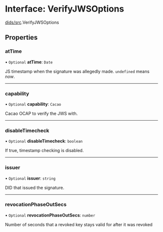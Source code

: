 # Interface: VerifyJWSOptions

[dids/src](../modules/dids_src.md).VerifyJWSOptions

## Properties

### atTime

• `Optional` **atTime**: `Date`

JS timestamp when the signature was allegedly made. `undefined` means _now_.

___

### capability

• `Optional` **capability**: `Cacao`

Cacao OCAP to verify the JWS with.

___

### disableTimecheck

• `Optional` **disableTimecheck**: `boolean`

If true, timestamp checking is disabled.

___

### issuer

• `Optional` **issuer**: `string`

DID that issued the signature.

___

### revocationPhaseOutSecs

• `Optional` **revocationPhaseOutSecs**: `number`

Number of seconds that a revoked key stays valid for after it was revoked

